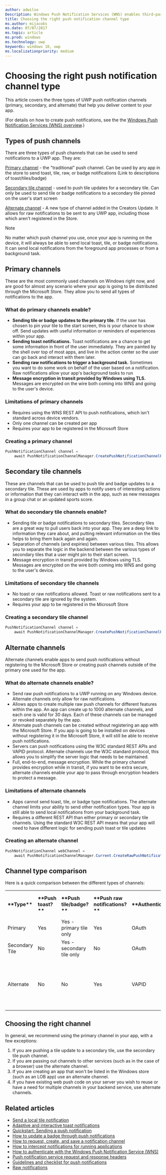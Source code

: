 ```yaml
---
author: adwilso
Description: Windows Push Notification Services (WNS) enables third-party developers to send toast, tile, badge, and raw updates from their own cloud service. There are many ways to send the notifications depending on the needs of your application
title: Choosing the right push notification channel type
ms.author: mijacobs
ms.date: 07/07/2017
ms.topic: article
ms.prod: windows
ms.technology: uwp
keywords: windows 10, uwp
ms.localizationpriority: medium
---
```


# Choosing the right push notification channel type

This article covers the three types of UWP push notification channels (primary, secondary, and alternate) that help you deliver content to your app. 

(For details on how to create push notifications, see the the [Windows Push Notification Services (WNS) overview](../tiles-and-notifications/windows-push-notification-services--wns--overview.md).) 

## Types of push channels 

There are three types of push channels that can be used to send notifications to a UWP app. They are: 

[Primary channel](https://docs.microsoft.com/uwp/api/windows.networking.pushnotifications.pushnotificationchannelmanagerforuser#Methods_) - the "traditional" push channel. Can be used by any app in the store to send toast, tile, raw, or badge notifications (Link to descriptions of toast/tiles/badge)

[Secondary tile channel](https://docs.microsoft.com/uwp/api/windows.networking.pushnotifications.pushnotificationchannelmanagerforuser#Methods_) - used to push tile updates for a secondary tile. Can only be used to send tile or badge notifications to a secondary tile pinned on the user's start screen

[Alternate channel](https://docs.microsoft.com/uwp/api/windows.networking.pushnotifications.pushnotificationchannelmanagerforuser#Methods_) - A new type of channel added in the Creators Update. It allows for raw notifications to be sent to any UWP app, including those which aren't registered in the Store. 

> [!NOTE]
> No matter which push channel you use, once your app is running on the device, it will always be able to send local toast, tile, or badge notifications. It can send local notifications from the foreground app processes or from a background task. 


## Primary channels

These are the most commonly used channels on Windows right now, and are good for almost any scenario where your app is going to be distributed through the Microsoft Store. They allow you to send all types of notifications to the app. 

### What do primary channels enable?

-   **Sending tile or badge updates to the primary tile.** If the user has chosen to pin your tile to the start screen, this is your chance to show off. Send updates with useful information or reminders of experiences within your app. 
-   **Sending toast notifications.** Toast notifications are a chance to get some information in front of the user immediately. They are painted by the shell over top of most apps, and live in the action center so the user can go back and interact with them later. 
-   **Sending raw notifications to trigger a background task.** Sometimes you want to do some work on behalf of the user based on a notification. Raw notifications allow your app's background tasks to run 
-   **Message encryption in transit provided by Windows using TLS.** Messages are encrypted on the wire both coming into WNS and going to the user's device.  

### Limitations of primary channels

-   Requires using the WNS REST API to push notifications, which isn't standard across device vendors. 
-   Only one channel can be created per app 
-   Requires your app to be registered in the Microsoft Store

### Creating a primary channel 

```csharp
PushNotificationChannel channel = 
	await PushNotificationChannelManager.CreatePushNotificationChannelForApplicationAsync();
```

## Secondary tile channels

These are channels that can be used to push tile and badge updates to a secondary tile. These are used by apps to notify users of interesting actions or information that they can interact with in the app, such as new messages in a group chat or an updated sports score. 

### What do secondary tile channels enable?

-   Sending tile or badge notifications to secondary tiles. Secondary tiles are a great way to pull users back into your app. They are a deep link to information they care about, and putting relevant information on the tiles helps to bring them back again and again.
-   Separation of channels (and expiries) between various tiles. This allows you to separate the logic in the backend between the various types of secondary tiles that a user might pin to their start screen. 
-   Message encryption in transit provided by Windows using TLS. Messages are encrypted on the wire both coming into WNS and going to the user's device.  

### Limitations of secondary tile channels

-   No toast or raw notifications allowed. Toast or raw notifications sent to a secondary tile are ignored by the system.
-   Requires your app to be registered in the Microsoft Store


### Creating a secondary tile channel 

```csharp
PushNotificationChannel channel = 
	await PushNotificationChannelManager.CreatePushNotificationChannelForSecondaryTileAsync(tileId);
```

## Alternate channels

Alternate channels enable apps to send push notifications without registering to the Microsoft Store or creating push channels outside of the primary one used for the app. 
 
### What do alternate channels enable?
-   Send raw push notifications to a UWP running on any Windows device. Alternate channels only allow for raw notifications.
-   Allows apps to create multiple raw push channels for different features within the app. An app can create up to 1000 alternate channels, and each one is valid for 30 days. Each of these channels can be managed or revoked separately by the app.
-   Alternate push channels can be created without registering an app with the Microsoft Store. If you app is going to be installed on devices without registering it in the Microsoft Store, it will still be able to receive push notifications.
-   Servers can push notifications using the W3C standard REST APIs and VAPID protocol. Alternate channels use the W3C standard protocol, this allows you to simplify the server logic that needs to be maintained.
-   Full, end-to-end, message encryption. While the primary channel provides encryption while in transit, if you want to be extra secure, alternate channels enable your app to pass through encryption headers to protect a message. 

### Limitations of alternate channels
-   Apps cannot send toast, tile, or badge type notifications. The alternate channel limits your ability to send other notification types. Your app is still able to send local notifications from your background task. 
-   Requires a different REST API than either primary or secondary tile channels. Using the standard W3C REST API means that your app will need to have different logic for sending push toast or tile updates

### Creating an alternate channel 

```csharp
PushNotificationChannel webChannel = 
	await PushNotificationChannelManager.Current.CreateRawPushNotificationChannelWithAlternateKeyForApplicationAsync(applicationServerKey, appChannelId);
```

## Channel type comparison
Here is a quick comparison between the different types of channels:

<table>

<tr class="header">
<th align="left">**Type**</th>
<th align="left">**Push toast?**</th>
<th align="left">**Push tile/badge?**</th>
<th align="left">**Push raw notifications?**</th>
<th align="left">**Authentication**</th>
<th align="left">**API**</th>
<th align="left">**Store registration required?**</th>
<th align="left">**Channels**</th>
<th align="left">**Encryption**</th>
</tr>


<tr class="odd">
<td align="left">Primary</td>
<td align="left">Yes</td>
<td align="left">Yes - primary tile only</td>
<td align="left">Yes</td>
<td align="left">OAuth</td>
<td align="left">WNS REST API</td>
<td align="left">Yes</td>
<td align="left">One per app</td>
<td align="left">In Transit</td>
</tr>
<tr class="even">
<td align="left">Secondary Tile</td>
<td align="left">No</td>
<td align="left">Yes - secondary tile only</td>
<td align="left">No</td>
<td align="left">OAuth</td>
<td align="left">WNS REST API</td>
<td align="left">Yes</td>
<td align="left">One per secondary tile</td>
<td align="left">In Transit</td>
</tr>
<tr class="odd">
<td align="left">Alternate</td>
<td align="left">No</td>
<td align="left">No</td>
<td align="left">Yes</td>
<td align="left">VAPID</td>
<td align="left">WebPush W3C Standard</td>
<td align="left">No</td>
<td align="left">1,000 per app</td>
<td align="left">In transit + end to end encryption possible with header pass through (requires app code)</td>
</tr>
</table>

## Choosing the right channel

In general, we recommend using the primary channel in your app, with a few exceptions: 

1. If you are pushing a tile update to a secondary tile, use the secondary tile push channel.
2. If you are passing out channels to other services (such as in the case of a browser) use the alternate channel.
3. If you are creating an app that won't be listed in the Windows store (such as an LOB app) use an alternate channel.
4. If you have existing web push code on your server you wish to reuse or have a need for multiple channels in your backend service, use alternate channels.

## Related articles

* [Send a local tile notification](../tiles-and-notifications\sending-a-local-tile-notification.md)
* [Adaptive and interactive toast notifications](../tiles-and-notifications\adaptive-interactive-toasts.md)
* [Quickstart: Sending a push notification](https://msdn.microsoft.com/library/windows/apps/xaml/hh868252)
* [How to update a badge through push notifications](https://msdn.microsoft.com/library/windows/apps/hh465450)
* [How to request, create, and save a notification channel](https://msdn.microsoft.com/library/windows/apps/hh465412)
* [How to intercept notifications for running applications](https://msdn.microsoft.com/library/windows/apps/hh465450)
* [How to authenticate with the Windows Push Notification Service (WNS)](https://msdn.microsoft.com/library/windows/apps/hh465407)
* [Push notification service request and response headers](https://msdn.microsoft.com/library/windows/apps/hh465435)
* [Guidelines and checklist for push notifications](https://msdn.microsoft.com/library/windows/apps/hh761462)
* [Raw notifications](raw-notification-overview.md)
